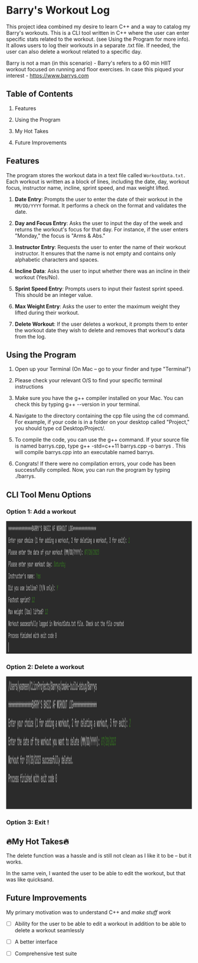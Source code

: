 # Barry's Workout Log

This project idea combined my desire to learn C++ and a way to catalog my Barry's workouts. This is a CLI tool written in C++ where the user can enter specific stats related to the workout. (see Using the Program for more info). It allows users to log their workouts in a separate .txt file. If needed, the user can also delete a workout related to a specific day.

Barry is not a man (in this scenario) - Barry's refers to a 60 min HIIT workout focused on running and floor exercises. In case this piqued your interest - https://www.barrys.com

## Table of Contents

1. Features

2. Using the Program

3. My Hot Takes

4. Future Improvements

## Features

The program stores the workout data in a text file called `WorkoutData.txt.` Each workout is written as a block of lines, including the date, day, workout focus, instructor name, incline, sprint speed, and max weight lifted.

1. **Date Entry**: Prompts the user to enter the date of their workout in the `MM/DD/YYYY` format. It performs a check on the format and validates the date.

2. **Day and Focus Entry**: Asks the user to input the day of the week and returns the workout's focus for that day. For instance, if the user enters "Monday," the focus is "Arms & Abs."

3. **Instructor Entry**: Requests the user to enter the name of their workout instructor. It ensures that the name is not empty and contains only alphabetic characters and spaces.

4. **Incline Data**: Asks the user to input whether there was an incline in their workout (Yes/No).

5. **Sprint Speed Entry**: Prompts users to input their fastest sprint speed. This should be an integer value.

6. **Max Weight Entry**: Asks the user to enter the maximum weight they lifted during their workout.

7. **Delete Workout**: If the user deletes a workout, it prompts them to enter the workout date they wish to delete and removes that workout's data from the log.

## Using the Program

1. Open up your Terminal (On Mac – go to your finder and type "Terminal")

2. Please check your relevant O/S to find your specific terminal instructions

3. Make sure you have the g++ compiler installed on your Mac. You can check this by typing g++ --version in your terminal.

4. Navigate to the directory containing the cpp file using the cd command. For example, if your code is in a folder on your desktop called "Project," you should type cd Desktop/Project/.

5. To compile the code, you can use the g++ command. If your source file is named barrys.cpp, type g++ -std=c++11 barrys.cpp -o barrys . This will compile barrys.cpp into an executable named barrys.

6. Congrats! If there were no compilation errors, your code has been successfully compiled. Now, you can run the program by typing ./barrys.

## CLI Tool Menu Options

### Option 1:  Add a workout
<img src="https://github.com/Yas7777/Barrys/blob/master/readme_assets/Option 1.png" width="860" height="360" />

### Option 2:  Delete a workout
<img src="https://github.com/Yas7777/Barrys/blob/master/readme_assets/Option 2.png" width="860" height="360" />

### Option 3: Exit !

## 🔥My Hot Takes🔥

The delete function was a hassle and is still not clean as I like it to be – but it works.

In the same vein, I wanted the user to be able to edit the workout, but that was like quicksand.

## Future Improvements
My primary motivation was to understand  C++ and *make stuff work*

- [ ] Ability for the user to be able to edit a workout in addition to be able to delete a workout seamlessly
- [ ] A better interface
- [ ] Comprehensive test suite


